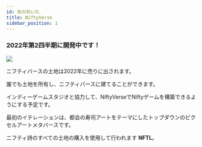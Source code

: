 ```yaml
---
id: 気の利いた
title: NiftyVerse
sidebar_position: 1
---
```


### 2022年第2四半期に開発中です！

![](/img/niftyverse-snarfy.gif)

ニフティバースの土地は2022年に売りに出されます。

誰でも土地を所有し、ニフティバースに建てることができます。

インディーゲームスタジオと協力して、NiftyVerseでNiftyゲームを構築できるようにする予定です。

最初のイテレーションは、都会の寿司アートをテーマにしたトップダウンのピクセルアートメタバースです。

ニフティ詩のすべての土地の購入を使用して行われます **NFTL**。
